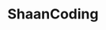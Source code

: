 ---
title: ShaanCoding
github: https://github.com/ShaanCoding
mode: light
transition: 1s
score: 59.3
archetype:
- Minimalistic
---